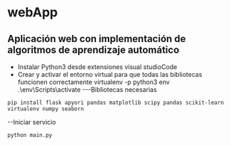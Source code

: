 # webApp
Aplicación web con implementación de algoritmos de aprendizaje automático
---
* Instalar Python3 desde extensiones visual studioCode
* Crear y activar el entorno virtual para que todas las bibliotecas funcionen correctamente
    virtualenv -p python3 env
    .\env\Scripts\activate
---Bibliotecas necesarias
```
pip install flask apyori pandas matplotlib scipy pandas scikit-learn virtualenv numpy seaborn
```
--Iniciar servicio
```
python main.py
```